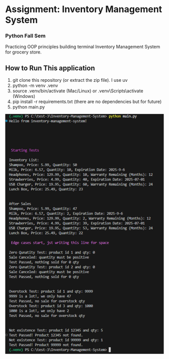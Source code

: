 # Assignment: Inventory Management System 
### Python Fall Sem

Practicing OOP principles building terminal Inventory Management System for grocery store. 

## How to Run This application
1. git clone this repository (or extract the zip file). I use uv
2. python -m venv .venv
3. source .venv/bin/activate  (Mac/Linux) or .venv\Scripts\activate (Windows)
4. pip install -r requirements.txt (there are no dependencies but for future)
5. python main.py

![alt text](image.png)